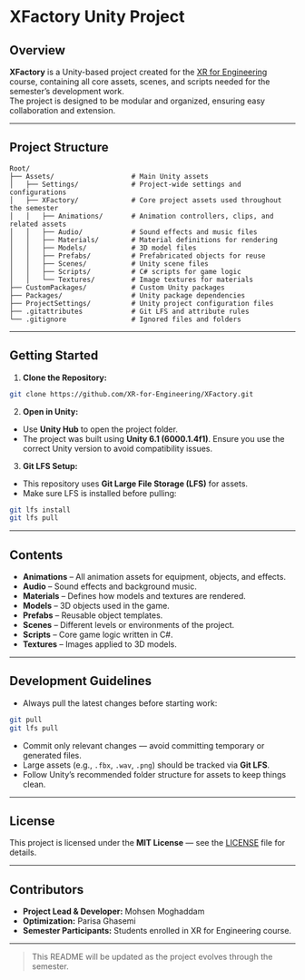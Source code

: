 # XFactory Unity Project

## Overview
**XFactory** is a Unity-based project created for the [XR for Engineering](https://mohsen-moghaddam.github.io/XRE/) course, containing all core assets, scenes, and scripts needed for the semester’s development work.  
The project is designed to be modular and organized, ensuring easy collaboration and extension.

---

## Project Structure

```
Root/
├── Assets/                   # Main Unity assets
│   ├── Settings/             # Project-wide settings and configurations
│   ├── XFactory/             # Core project assets used throughout the semester
│   │   ├── Animations/       # Animation controllers, clips, and related assets
│   │   ├── Audio/            # Sound effects and music files
│   │   ├── Materials/        # Material definitions for rendering
│   │   ├── Models/           # 3D model files
│   │   ├── Prefabs/          # Prefabricated objects for reuse
│   │   ├── Scenes/           # Unity scene files
│   │   ├── Scripts/          # C# scripts for game logic
│   │   └── Textures/         # Image textures for materials
├── CustomPackages/           # Custom Unity packages
├── Packages/                 # Unity package dependencies
├── ProjectSettings/          # Unity project configuration files
├── .gitattributes            # Git LFS and attribute rules
└── .gitignore                # Ignored files and folders
```

---

## Getting Started

1. **Clone the Repository:**
```bash
git clone https://github.com/XR-for-Engineering/XFactory.git
```

2. **Open in Unity:**
  - Use **Unity Hub** to open the project folder.
  - The project was built using **Unity 6.1 (6000.1.4f1)**. Ensure you use the correct Unity version to avoid compatibility issues.

3. **Git LFS Setup:**
  - This repository uses **Git Large File Storage (LFS)** for assets.
  - Make sure LFS is installed before pulling:
```bash
git lfs install
git lfs pull
```

---

## Contents

- **Animations** – All animation assets for equipment, objects, and effects.
- **Audio** – Sound effects and background music.
- **Materials** – Defines how models and textures are rendered.
- **Models** – 3D objects used in the game.
- **Prefabs** – Reusable object templates.
- **Scenes** – Different levels or environments of the project.
- **Scripts** – Core game logic written in C#.
- **Textures** – Images applied to 3D models.

---

## Development Guidelines

- Always pull the latest changes before starting work:
```bash
git pull
git lfs pull
```
- Commit only relevant changes — avoid committing temporary or generated files.
- Large assets (e.g., `.fbx`, `.wav`, `.png`) should be tracked via **Git LFS**.
- Follow Unity’s recommended folder structure for assets to keep things clean.

---

## License
This project is licensed under the **MIT License** — see the [LICENSE](LICENSE) file for details.

---

## Contributors
- **Project Lead & Developer:** Mohsen Moghaddam
- **Optimization:** Parisa Ghasemi
- **Semester Participants:** Students enrolled in XR for Engineering course.

---

> This README will be updated as the project evolves through the semester.